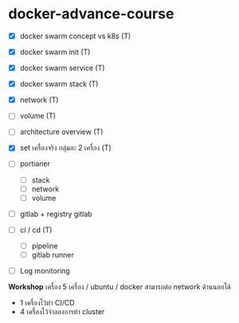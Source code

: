 # docker-advance-course


- [x] docker swarm concept vs k8s (T)
- [x] docker swarm init (T)
- [x] docker swarm service (T)
- [x] docker swarm stack (T)
- [x] network (T)
- [ ] volume (T)
- [ ] architecture overview (T)
- [x] set เครื่องจริง กลุ่มละ 2 เครื่อง (T)

- [ ] portianer
	- [ ] stack
	- [ ] network
	- [ ] volume
- [ ] gitlab + registry gitlab
- [ ] ci / cd (T)
	- [ ] pipeline
	- [ ] gitlab runner
- [ ] Log monitoring


**Workshop**
เครื่อง 5 เครื่อง / ubuntu / docker สามารถต่อ network ด้านนอกได้
- 1 เครื่องไว้ทำ CI/CD
- 4 เครื่องไว้จำลองการทำ cluster
